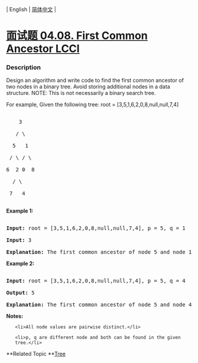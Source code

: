 | English | [简体中文](README.md) |

# [面试题 04.08. First Common Ancestor LCCI](https://leetcode-cn.com/problems/first-common-ancestor-lcci)
 ### Description
<p>Design an algorithm and write code to find the first common ancestor of two nodes in a binary tree. Avoid storing additional nodes in a data structure. NOTE: This is not necessarily a binary search tree.</p>

<p>For example, Given the following tree: root = [3,5,1,6,2,0,8,null,null,7,4]</p>

<pre>
    3
   / \
  5   1
 / \ / \
6  2 0  8
  / \
 7   4
</pre>

<p><strong>Example 1:</strong></p>

<pre>
<strong>Input:</strong> root = [3,5,1,6,2,0,8,null,null,7,4], p = 5, q = 1
<strong>Input:</strong> 3
<strong>Explanation:</strong> The first common ancestor of node 5 and node 1 is node 3.</pre>

<p><strong>Example 2:</strong></p>

<pre>
<strong>Input:</strong> root = [3,5,1,6,2,0,8,null,null,7,4], p = 5, q = 4
<strong>Output:</strong> 5
<strong>Explanation:</strong> The first common ancestor of node 5 and node 4 is node 5.</pre>

<p><strong>Notes:</strong></p>

<ul>
	<li>All node values are pairwise distinct.</li>
	<li>p, q are different node and both can be found in the given tree.</li>
</ul>

**Related Topic	**[Tree](https://leetcode-cn.com/tag/tree) 